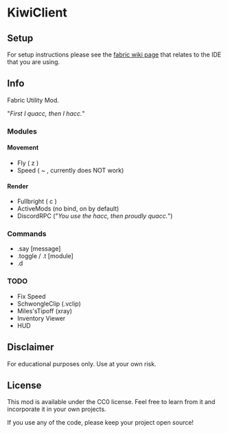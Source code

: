 # KiwiClient

## Setup

For setup instructions please see the [fabric wiki page](https://fabricmc.net/wiki/tutorial:setup) that relates to the IDE that you are using.

## Info

Fabric Utility Mod.

"_First I quacc, then I hacc._"

### Modules

#### Movement
- Fly ( z )
- Speed ( ~ , currently does NOT work)
  
#### Render
- Fullbright ( c )
- ActiveMods (no bind, on by default)
- DiscordRPC ("_You use the hacc, then proudly quacc._")

### Commands
- .say [message]
- .toggle / .t [module]
- .d

### TODO
- Fix Speed
- SchwongleClip (.vclip)
- Miles'sTipoff (xray)
- Inventory Viewer
- HUD

## Disclaimer

For educational purposes only. Use at your own risk.

## License

This mod is available under the CC0 license. Feel free to learn from it and incorporate it in your own projects.

If you use any of the code, please keep your project open source!
